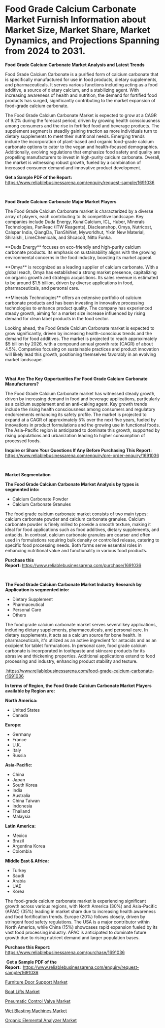 <p><h1>Food Grade Calcium Carbonate Market Furnish Information about Market Size, Market Share, Market Dynamics, and Projections Spanning from 2024 to 2031.</h1></p><p><strong>Food Grade Calcium Carbonate Market Analysis and Latest Trends</strong></p>
<p><p>Food Grade Calcium Carbonate is a purified form of calcium carbonate that is specifically manufactured for use in food products, dietary supplements, and pharmaceuticals. It serves various functions including acting as a food additive, a source of dietary calcium, and a stabilizing agent. With increasing awareness of health and nutrition, the demand for fortified food products has surged, significantly contributing to the market expansion of food-grade calcium carbonate.</p><p>The Food Grade Calcium Carbonate Market is expected to grow at a CAGR of 9.2% during the forecast period, driven by growing health consciousness among consumers and the rise in fortified food and beverage products. The supplement segment is steadily gaining traction as more individuals turn to dietary supplements to meet their nutritional needs. Emerging trends include the incorporation of plant-based and organic food-grade calcium carbonate options to cater to the vegan and health-focused demographics. Additionally, evolving regulations that emphasize food safety and quality are propelling manufacturers to invest in high-purity calcium carbonate. Overall, the market is witnessing robust growth, fueled by a combination of increased consumer demand and innovative product development.</p></p>
<p><strong>Get a Sample PDF of the Report:&nbsp;</strong> <a href="https://www.reliablebusinessarena.com/enquiry/request-sample/1691036?utm_campaign=1599&utm_medium=2&utm_source=Github&utm_content=ia&utm_term=19102024&utm_id=food-grade-calcium-carbonate">https://www.reliablebusinessarena.com/enquiry/request-sample/1691036</a></p>
<p>&nbsp;</p>
<p><strong>Food Grade Calcium Carbonate Major Market Players</strong></p>
<p><p>The Food Grade Calcium Carbonate market is characterized by a diverse array of players, each contributing to its competitive landscape. Key companies include Duda Energy, KunalCalcium, ICL, Huber, Minerals Technologies, PanReac (ITW Reagents), Diacleanshop, Omya, Nutricost, Calspar India, QiangDa, TianShiNet, Myworldhut, Yixin New Material, Shiraishi, LimeChemicals, and Shcaco3, Nitto Funka.</p><p>**Duda Energy** focuses on eco-friendly and high-purity calcium carbonate products. Its emphasis on sustainability aligns with the growing environmental concerns in the food industry, boosting its market appeal.</p><p>**Omya** is recognized as a leading supplier of calcium carbonate. With a global reach, Omya has established a strong market presence, capitalizing on organic growth and strategic acquisitions. Its sales revenue is estimated to be around $1.5 billion, driven by diverse applications in food, pharmaceuticals, and personal care.</p><p>**Minerals Technologies** offers an extensive portfolio of calcium carbonate products and has been investing in innovative processing technologies to enhance product quality. The company has experienced steady growth, aiming for a market size increase influenced by rising demand for clean label products in the food sector.</p><p>Looking ahead, the Food Grade Calcium Carbonate market is expected to grow significantly, driven by increasing health-conscious trends and the demand for food additives. The market is projected to reach approximately $5 billion by 2026, with a compound annual growth rate (CAGR) of about 4.5%. Companies focusing on sustainable practices and product innovation will likely lead this growth, positioning themselves favorably in an evolving market landscape.</p></p>
<p>&nbsp;</p>
<p><strong>What Are The Key Opportunities For Food Grade Calcium Carbonate Manufacturers?</strong></p>
<p><p>The Food Grade Calcium Carbonate market has witnessed steady growth, driven by increasing demand in food and beverage applications, particularly as a calcium supplement and an anti-caking agent. Key growth trends include the rising health consciousness among consumers and regulatory endorsements enhancing its safety profile. The market is projected to expand at a CAGR of approximately 5% over the next five years, fueled by innovations in product formulations and the growing use in functional foods. The Asia-Pacific region is anticipated to dominate this growth, supported by rising populations and urbanization leading to higher consumption of processed foods.</p></p>
<p><strong>Inquire or Share Your Questions If Any Before Purchasing This Report:</strong> <a href="https://www.reliablebusinessarena.com/enquiry/pre-order-enquiry/1691036?utm_campaign=1599&utm_medium=2&utm_source=Github&utm_content=ia&utm_term=19102024&utm_id=food-grade-calcium-carbonate">https://www.reliablebusinessarena.com/enquiry/pre-order-enquiry/1691036</a></p>
<p>&nbsp;</p>
<p><strong>Market Segmentation</strong></p>
<p><strong>The Food Grade Calcium Carbonate Market Analysis by types is segmented into:</strong></p>
<p><ul><li>Calcium Carbonate Powder</li><li>Calcium Carbonate Granules</li></ul></p>
<p><p>The food grade calcium carbonate market consists of two main types: calcium carbonate powder and calcium carbonate granules. Calcium carbonate powder is finely milled to provide a smooth texture, making it ideal for food applications such as food additives, dietary supplements, and antacids. In contrast, calcium carbonate granules are coarser and often used in formulations requiring bulk density or controlled release, catering to specific food processing needs. Both forms serve essential roles in enhancing nutritional value and functionality in various food products.</p></p>
<p><strong>Purchase this Report:&nbsp;</strong><a href="https://www.reliablebusinessarena.com/purchase/1691036?utm_campaign=1599&utm_medium=2&utm_source=Github&utm_content=ia&utm_term=19102024&utm_id=food-grade-calcium-carbonate">https://www.reliablebusinessarena.com/purchase/1691036</a></p>
<p>&nbsp;</p>
<p><strong>The Food Grade Calcium Carbonate Market Industry Research by Application is segmented into:</strong></p>
<p><ul><li>Dietary Supplement</li><li>Pharmaceutical</li><li>Personal Care</li><li>Others</li></ul></p>
<p><p>The food grade calcium carbonate market serves several key applications, including dietary supplements, pharmaceuticals, and personal care. In dietary supplements, it acts as a calcium source for bone health. In pharmaceuticals, it's utilized as an active ingredient for antacids and as an excipient for tablet formulations. In personal care, food grade calcium carbonate is incorporated in toothpaste and skincare products for its abrasive and thickening properties. Additional applications extend to food processing and industry, enhancing product stability and texture.</p></p>
<p><a href="https://www.reliablebusinessarena.com/food-grade-calcium-carbonate-r1691036?utm_campaign=1599&utm_medium=2&utm_source=Github&utm_content=ia&utm_term=19102024&utm_id=food-grade-calcium-carbonate">&nbsp;https://www.reliablebusinessarena.com/food-grade-calcium-carbonate-r1691036</a></p>
<p><strong>In terms of Region, the Food Grade Calcium Carbonate Market Players available by Region are:</strong></p>
<p>
    <p> <strong> North America: </strong>
        <ul>
            <li>United States</li>
            <li>Canada</li>
        </ul>
        </p> 
    <p> <strong> Europe: </strong>
        <ul>
            <li>Germany</li>
            <li>France</li>
            <li>U.K.</li>
            <li>Italy</li>
            <li>Russia</li>
        </ul>
        </p> 
    <p> <strong> Asia-Pacific: </strong>
        <ul>
            <li>China</li>
            <li>Japan</li>
            <li>South Korea</li>
            <li>India</li>
            <li>Australia</li>
            <li>China Taiwan</li>
            <li>Indonesia</li>
            <li>Thailand</li>
            <li>Malaysia</li>
        </ul>
        </p> 
    <p> <strong> Latin America: </strong>
        <ul>
            <li>Mexico</li>
            <li>Brazil</li>
            <li>Argentina Korea</li>
            <li>Colombia</li>
        </ul>
        </p> 
    <p> <strong> Middle East & Africa: </strong>
        <ul>
            <li>Turkey</li>
            <li>Saudi</li>
            <li>Arabia</li>
            <li>UAE</li>
            <li>Korea</li>
        </ul>
    </p>
    </p>
<p><p>The food-grade calcium carbonate market is experiencing significant growth across various regions, with North America (30%) and Asia-Pacific (APAC) (35%) leading in market share due to increasing health awareness and food fortification trends. Europe (20%) follows closely, driven by stringent food safety regulations. The USA is a major contributor within North America, while China (15%) showcases rapid expansion fueled by its vast food processing industry. APAC is anticipated to dominate future growth due to rising nutrient demand and larger population bases.</p></p>
<p><strong>Purchase this Report: </strong><a href="https://www.reliablebusinessarena.com/purchase/1691036?utm_campaign=1599&utm_medium=2&utm_source=Github&utm_content=ia&utm_term=19102024&utm_id=food-grade-calcium-carbonate">https://www.reliablebusinessarena.com/purchase/1691036</a></p>
<p>&nbsp;<strong>Get a Sample PDF of the Report:&nbsp;&nbsp;</strong><a href="https://www.reliablebusinessarena.com/enquiry/request-sample/1691036?utm_campaign=1599&utm_medium=2&utm_source=Github&utm_content=ia&utm_term=19102024&utm_id=food-grade-calcium-carbonate">https://www.reliablebusinessarena.com/enquiry/request-sample/1691036</a></p>
<p><strong></strong></p>
<p><p><a href="https://github.com/JosephineMcguire65/Market-Research-Report-List-1/blob/main/furniture-door-support-market.md?utm_campaign=1599&utm_medium=2&utm_source=Github&utm_content=ia&utm_term=19102024&utm_id=food-grade-calcium-carbonate">Furniture Door Support Market</a></p><p><a href="https://www.linkedin.com/pulse/pioneering-growth-analyzing-global-boat-lifts-market-dynamics-nzogf?utm_campaign=1599&utm_medium=2&utm_source=Github&utm_content=ia&utm_term=19102024&utm_id=food-grade-calcium-carbonate">Boat Lifts Market</a></p><p><a href="https://www.linkedin.com/pulse/pneumatic-control-valve-market-overview-global-trends-future-zxjsf?utm_campaign=1599&utm_medium=2&utm_source=Github&utm_content=ia&utm_term=19102024&utm_id=food-grade-calcium-carbonate">Pneumatic Control Valve Market</a></p><p><a href="https://www.linkedin.com/pulse/wet-blasting-machines-market-research-report-exploring-size-qcvhf?utm_campaign=1599&utm_medium=2&utm_source=Github&utm_content=ia&utm_term=19102024&utm_id=food-grade-calcium-carbonate">Wet Blasting Machines Market</a></p><p><a href="https://www.linkedin.com/pulse/organic-elemental-analyzer-market-trends-insights-type-application-kndlf?utm_campaign=1599&utm_medium=2&utm_source=Github&utm_content=ia&utm_term=19102024&utm_id=food-grade-calcium-carbonate">Organic Elemental Analyzer Market</a></p></p>